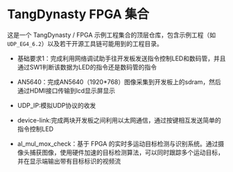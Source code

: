 # TangDynasty FPGA 集合

这是一个 TangDynasty / FPGA 示例工程集合的顶层仓库，包含示例工程（如 `UDP_EG4_6.2`）以及若干开源工具链可能用到的工程目录。

- 基础要求1：完成利用网络调试助手往开发板发送指令控制LED和数码管，并且通过SW1判断该数据为LED的指令还是数码管的指令

- AN5640：完成AN5640（1920*768）图像采集到开发板上的sdram，然后通过HDMI接口传输到lcd显示屏显示

- UDP_IP:模拟UDP协议的收发

- device-link:完成两块开发板之间利用以太网通信，通过按键相互发送简单的指令控制LED

- al_mul_mox_check：基于 FPGA 的实时多运动目标检测与识别系统。通过摄像头捕获图像，使用硬件加速的目标检测算法，可以同时跟踪多个运动目标，并在显示端输出带有目标标识的视频流